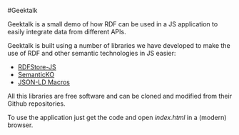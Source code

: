 #Geektalk

Geektalk is a small demo of how RDF can be used in a JS application to easily integrate data from different APIs.

Geektalk is built using a number of libraries we have developed to make the use of RDF and other semantic technologies in JS easier:

- [RDFStore-JS](https://github.com/antoniogarrote/rdfstore-js)
- [SemanticKO](https://github.com/antoniogarrote/semantic-ko)
- [JSON-LD Macros](https://github.com/antoniogarrote/json-ld-macros)

All this libraries are free software and can be cloned and modified from their Github repositories.

To use the application just get the code and open *index.html* in a (modern) browser.
